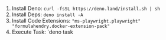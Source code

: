 1. Install Deno: `curl -fsSL https://deno.land/install.sh | sh`
2. Install Deps: `deno install -A`
3. Install Code Extensions:
   `"ms-playwright.playwright" "formulahendry.docker-extension-pack"`
4. Execute Task: `deno task
